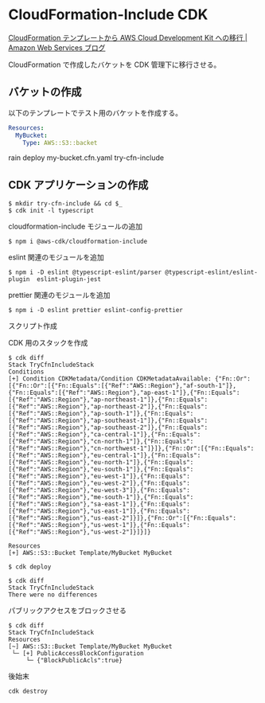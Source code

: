 # CloudFormation-Include CDK

[CloudFormation テンプレートから AWS Cloud Development Kit への移行 | Amazon Web Services ブログ](https://aws.amazon.com/jp/blogs/news/migrating-cloudformation-templates-to-the-aws-cloud-development-kit/)

CloudFormation で作成したバケットを CDK 管理下に移行させる。


## バケットの作成

以下のテンプレートでテスト用のバケットを作成する。


```yaml:my-bucket.cfn.yaml
Resources:
  MyBucket:
    Type: AWS::S3::backet
```

rain deploy my-bucket.cfn.yaml try-cfn-include

## CDK アプリケーションの作成

```
$ mkdir try-cfn-include && cd $_
$ cdk init -l typescript
```

cloudformation-include モジュールの追加

```
$ npm i @aws-cdk/cloudformation-include
```

eslint 関連のモジュールを追加

```
$ npm i -D eslint @typescript-eslint/parser @typescript-eslint/eslint-plugin  eslint-plugin-jest
```

prettier 関連のモジュールを追加
```
$ npm i -D eslint prettier eslint-config-prettier
```

スクリプト作成


CDK 用のスタックを作成

```
$ cdk diff
Stack TryCfnIncludeStack
Conditions
[+] Condition CDKMetadata/Condition CDKMetadataAvailable: {"Fn::Or":[{"Fn::Or":[{"Fn::Equals":[{"Ref":"AWS::Region"},"af-south-1"]},{"Fn::Equals":[{"Ref":"AWS::Region"},"ap-east-1"]},{"Fn::Equals":[{"Ref":"AWS::Region"},"ap-northeast-1"]},{"Fn::Equals":[{"Ref":"AWS::Region"},"ap-northeast-2"]},{"Fn::Equals":[{"Ref":"AWS::Region"},"ap-south-1"]},{"Fn::Equals":[{"Ref":"AWS::Region"},"ap-southeast-1"]},{"Fn::Equals":[{"Ref":"AWS::Region"},"ap-southeast-2"]},{"Fn::Equals":[{"Ref":"AWS::Region"},"ca-central-1"]},{"Fn::Equals":[{"Ref":"AWS::Region"},"cn-north-1"]},{"Fn::Equals":[{"Ref":"AWS::Region"},"cn-northwest-1"]}]},{"Fn::Or":[{"Fn::Equals":[{"Ref":"AWS::Region"},"eu-central-1"]},{"Fn::Equals":[{"Ref":"AWS::Region"},"eu-north-1"]},{"Fn::Equals":[{"Ref":"AWS::Region"},"eu-south-1"]},{"Fn::Equals":[{"Ref":"AWS::Region"},"eu-west-1"]},{"Fn::Equals":[{"Ref":"AWS::Region"},"eu-west-2"]},{"Fn::Equals":[{"Ref":"AWS::Region"},"eu-west-3"]},{"Fn::Equals":[{"Ref":"AWS::Region"},"me-south-1"]},{"Fn::Equals":[{"Ref":"AWS::Region"},"sa-east-1"]},{"Fn::Equals":[{"Ref":"AWS::Region"},"us-east-1"]},{"Fn::Equals":[{"Ref":"AWS::Region"},"us-east-2"]}]},{"Fn::Or":[{"Fn::Equals":[{"Ref":"AWS::Region"},"us-west-1"]},{"Fn::Equals":[{"Ref":"AWS::Region"},"us-west-2"]}]}]}

Resources
[+] AWS::S3::Bucket Template/MyBucket MyBucket
```

```
$ cdk deploy
```

```
$ cdk diff
Stack TryCfnIncludeStack
There were no differences
```

パブリックアクセスをブロックさせる


```
$ cdk diff
Stack TryCfnIncludeStack
Resources
[~] AWS::S3::Bucket Template/MyBucket MyBucket
 └─ [+] PublicAccessBlockConfiguration
     └─ {"BlockPublicAcls":true}
```

後始末

```
cdk destroy
```
